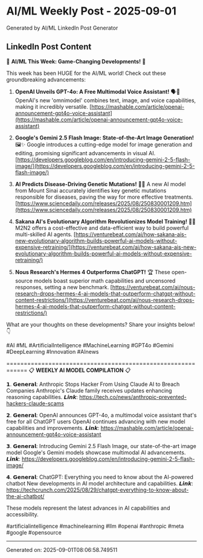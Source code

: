 # AI/ML Weekly Post - 2025-09-01

Generated by AI/ML LinkedIn Post Generator

## LinkedIn Post Content

🤯 **AI/ML This Week: Game-Changing Developments!** 🤯

This week has been HUGE for the AI/ML world! Check out these groundbreaking advancements:

1. **OpenAI Unveils GPT-4o: A Free Multimodal Voice Assistant!** 🗣️🤖  OpenAI's new 'omnimodel' combines text, image, and voice capabilities, making it incredibly versatile.  [https://mashable.com/article/openai-announcement-gpt4o-voice-assistant](https://mashable.com/article/openai-announcement-gpt4o-voice-assistant)

2. **Google's Gemini 2.5 Flash Image: State-of-the-Art Image Generation!** 🖼️✨ Google introduces a cutting-edge model for image generation and editing, promising significant advancements in visual AI. [https://developers.googleblog.com/en/introducing-gemini-2-5-flash-image/](https://developers.googleblog.com/en/introducing-gemini-2-5-flash-image/)

3. **AI Predicts Disease-Driving Genetic Mutations!** 🧬🔬  A new AI model from Mount Sinai accurately identifies key genetic mutations responsible for diseases, paving the way for more effective treatments. [https://www.sciencedaily.com/releases/2025/08/250830001209.htm](https://www.sciencedaily.com/releases/2025/08/250830001209.htm)

4. **Sakana AI's Evolutionary Algorithm Revolutionizes Model Training!** 🔄💪  M2N2 offers a cost-effective and data-efficient way to build powerful multi-skilled AI agents. [https://venturebeat.com/ai/how-sakana-ais-new-evolutionary-algorithm-builds-powerful-ai-models-without-expensive-retraining/](https://venturebeat.com/ai/how-sakana-ais-new-evolutionary-algorithm-builds-powerful-ai-models-without-expensive-retraining/)

5. **Nous Research's Hermes 4 Outperforms ChatGPT!** 🏆  These open-source models boast superior math capabilities and uncensored responses, setting a new benchmark. [https://venturebeat.com/ai/nous-research-drops-hermes-4-ai-models-that-outperform-chatgpt-without-content-restrictions/](https://venturebeat.com/ai/nous-research-drops-hermes-4-ai-models-that-outperform-chatgpt-without-content-restrictions/)


What are your thoughts on these developments?  Share your insights below! 👇

#AI #ML #ArtificialIntelligence #MachineLearning #GPT4o #Gemini #DeepLearning #Innovation #AInews

============================================================
📋 **WEEKLY AI MODEL COMPILATION** 📋

𝟭. 𝗚𝗲𝗻𝗲𝗿𝗮𝗹: Anthropic Stops Hacker From Using Claude AI to Breach Companies
Anthropic's Claude family receives updates enhancing reasoning capabilities.
𝙇𝙞𝙣𝙠: https://tech.co/news/anthropic-prevented-hackers-claude-scams

𝟮. 𝗚𝗲𝗻𝗲𝗿𝗮𝗹: OpenAI announces GPT-4o, a multimodal voice assistant that's free for all ChatGPT users
OpenAI continues advancing with new model capabilities and improvements.
𝙇𝙞𝙣𝙠: https://mashable.com/article/openai-announcement-gpt4o-voice-assistant

𝟯. 𝗚𝗲𝗻𝗲𝗿𝗮𝗹: Introducing Gemini 2.5 Flash Image, our state-of-the-art image model
Google's Gemini models showcase multimodal AI advancements.
𝙇𝙞𝙣𝙠: https://developers.googleblog.com/en/introducing-gemini-2-5-flash-image/

𝟰. 𝗚𝗲𝗻𝗲𝗿𝗮𝗹: ChatGPT: Everything you need to know about the AI-powered chatbot
New developments in AI model architecture and capabilities.
𝙇𝙞𝙣𝙠: https://techcrunch.com/2025/08/29/chatgpt-everything-to-know-about-the-ai-chatbot/

These models represent the latest advances in AI capabilities and accessibility.

#artificialintelligence #machinelearning #llm #openai #anthropic #meta #google #opensource

---
Generated on: 2025-09-01T08:06:58.749511
